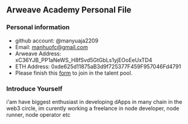 ## Arweave Academy Personal File

### Personal information

- github account: @manyuaja2209
- Email: manhuofc@gmail.com
- Arweave Address: xC36YJB_PP1aNeWS_H8fSvd5GtGbLs1yjEOoEeUxTD4
- ETH Address: 0xde625d11875aB3d9f725377F459F957046Fd4791
- Please finish this [form](https://docs.google.com/forms/d/e/1FAIpQLSfWA5fIIcBgmRppm3jNz5vmf9Mai_QMVil-2pO4r7YKn_Zhtw/viewform?usp=sf_link) to join in the talent pool.

### Introduce Yourself
 i'am have biggest enthusiast in developing dApps in many chain in the web3 circle, im curently working a freelance in node developer, node runner, node operator etc
